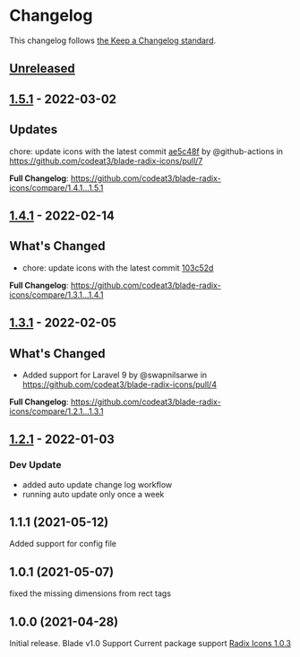 # Changelog

This changelog follows [the Keep a Changelog standard](https://keepachangelog.com).

## [Unreleased](https://github.com/codeat3/blade-radix-icons/compare/1.5.1...HEAD)

## [1.5.1](https://github.com/codeat3/blade-radix-icons/compare/1.4.1...1.5.1) - 2022-03-02

## Updates

chore: update icons with the latest commit [ae5c48f](https://github.com/radix-ui/icons/commit/ae5c48fc3cdafadddf97dc1c59d02027bd63e6bf)  by @github-actions in https://github.com/codeat3/blade-radix-icons/pull/7

**Full Changelog**: https://github.com/codeat3/blade-radix-icons/compare/1.4.1...1.5.1

## [1.4.1](https://github.com/codeat3/blade-radix-icons/compare/1.3.1...1.4.1) - 2022-02-14

## What's Changed

- chore: update icons with the latest commit [103c52d](https://github.com/radix-ui/icons/commit/103c52d16317b29a364ad4394f2ffc9b85df9a40)

**Full Changelog**: https://github.com/codeat3/blade-radix-icons/compare/1.3.1...1.4.1

## [1.3.1](https://github.com/codeat3/blade-radix-icons/compare/1.2.1...1.3.1) - 2022-02-05

## What's Changed

- Added support for Laravel 9 by @swapnilsarwe in https://github.com/codeat3/blade-radix-icons/pull/4

**Full Changelog**: https://github.com/codeat3/blade-radix-icons/compare/1.2.1...1.3.1

## [1.2.1](https://github.com/codeat3/blade-radix-icons/compare/1.1.1...1.2.1) - 2022-01-03

### Dev Update

- added auto update change log workflow
- running auto update only once a week

## 1.1.1 (2021-05-12)

Added support for config file

## 1.0.1 (2021-05-07)

fixed the missing dimensions from rect tags

## 1.0.0 (2021-04-28)

Initial release.
Blade v1.0 Support
Current package support [Radix Icons 1.0.3](https://github.com/radix-ui/icons/releases/tag/%40radix-ui%2Freact-icons%401.0.3)

